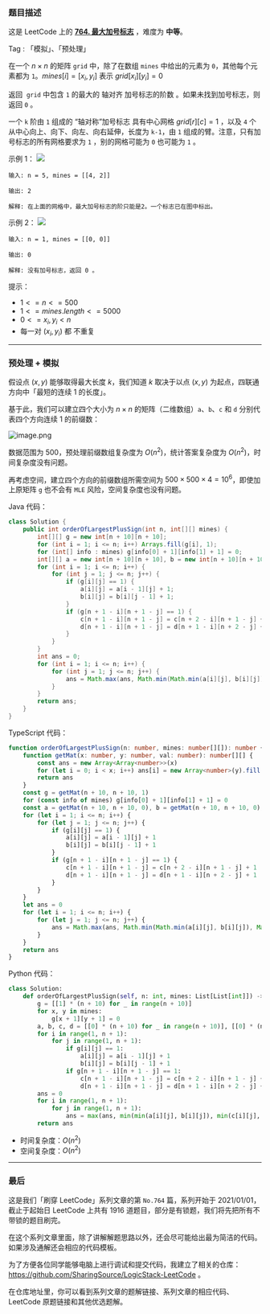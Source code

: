 ### 题目描述

这是 LeetCode 上的 **[764. 最大加号标志](https://leetcode.cn/problems/largest-plus-sign/solution/by-ac_oier-q932/)** ，难度为 **中等**。

Tag : 「模拟」、「预处理」



在一个 $n \times n$ 的矩阵 `grid` 中，除了在数组 `mines` 中给出的元素为 `0`，其他每个元素都为 `1`。$mines[i] = [x_i, y_i]$ 表示 $grid[x_i][y_i] = 0$

返回  `grid` 中包含 `1` 的最大的 轴对齐 加号标志的阶数 。如果未找到加号标志，则返回 `0` 。

一个 `k` 阶由 `1` 组成的 “轴对称”加号标志 具有中心网格 $grid[r][c] = 1$ ，以及 `4` 个从中心向上、向下、向左、向右延伸，长度为 `k-1`，由 `1` 组成的臂。注意，只有加号标志的所有网格要求为 `1` ，别的网格可能为 `0` 也可能为 `1` 。

示例 1：
![](https://assets.leetcode.com/uploads/2021/06/13/plus1-grid.jpg)
```
输入: n = 5, mines = [[4, 2]]

输出: 2

解释: 在上面的网格中，最大加号标志的阶只能是2。一个标志已在图中标出。
```
示例 2：
![](https://assets.leetcode.com/uploads/2021/06/13/plus2-grid.jpg)
```
输入: n = 1, mines = [[0, 0]]

输出: 0

解释: 没有加号标志，返回 0 。
```

提示：
* $1 <= n <= 500$
* $1 <= mines.length <= 5000$
* $0 <= x_i, y_i < n$
* 每一对 $(x_i, y_i)$ 都 不重复

---

### 预处理 + 模拟

假设点 $(x, y)$ 能够取得最大长度 $k$，我们知道 $k$ 取决于以点 $(x, y)$ 为起点，四联通方向中「最短的连续 $1$ 的长度」。

基于此，我们可以建立四个大小为 $n \times n$ 的矩阵（二维数组）`a`、`b`、`c` 和 `d` 分别代表四个方向连续 $1$ 的前缀数：

![image.png](https://pic.leetcode.cn/1667958744-jszheo-image.png)

数据范围为 $500$，预处理前缀数组复杂度为 $O(n^2)$，统计答案复杂度为 $O(n^2)$，时间复杂度没有问题。

再考虑空间，建立四个方向的前缀数组所需空间为 $500 \times 500 \times 4 = 10^6$，即使加上原矩阵 `g` 也不会有 `MLE` 风险，空间复杂度也没有问题。

Java 代码：
```Java
class Solution {
    public int orderOfLargestPlusSign(int n, int[][] mines) {
        int[][] g = new int[n + 10][n + 10];
        for (int i = 1; i <= n; i++) Arrays.fill(g[i], 1);
        for (int[] info : mines) g[info[0] + 1][info[1] + 1] = 0;
        int[][] a = new int[n + 10][n + 10], b = new int[n + 10][n + 10], c = new int[n + 10][n + 10], d = new int[n + 10][n + 10];
        for (int i = 1; i <= n; i++) {
            for (int j = 1; j <= n; j++) {
                if (g[i][j] == 1) {
                    a[i][j] = a[i - 1][j] + 1;
                    b[i][j] = b[i][j - 1] + 1;
                }
                if (g[n + 1 - i][n + 1 - j] == 1) {
                    c[n + 1 - i][n + 1 - j] = c[n + 2 - i][n + 1 - j] + 1;
                    d[n + 1 - i][n + 1 - j] = d[n + 1 - i][n + 2 - j] + 1;
                }
            }
        }
        int ans = 0;
        for (int i = 1; i <= n; i++) {
            for (int j = 1; j <= n; j++) {
                ans = Math.max(ans, Math.min(Math.min(a[i][j], b[i][j]), Math.min(c[i][j], d[i][j])));
            }
        }
        return ans;
    }
}
```
TypeScript 代码：
```TypeScript
function orderOfLargestPlusSign(n: number, mines: number[][]): number {
    function getMat(x: number, y: number, val: number): number[][] {
        const ans = new Array<Array<number>>(x)
        for (let i = 0; i < x; i++) ans[i] = new Array<number>(y).fill(val)
        return ans
    }
    const g = getMat(n + 10, n + 10, 1)
    for (const info of mines) g[info[0] + 1][info[1] + 1] = 0
    const a = getMat(n + 10, n + 10, 0), b = getMat(n + 10, n + 10, 0), c = getMat(n + 10, n + 10, 0), d = getMat(n + 10, n + 10, 0)
    for (let i = 1; i <= n; i++) {
        for (let j = 1; j <= n; j++) {
            if (g[i][j] == 1) {
                a[i][j] = a[i - 1][j] + 1
                b[i][j] = b[i][j - 1] + 1
            }
            if (g[n + 1 - i][n + 1 - j] == 1) {
                c[n + 1 - i][n + 1 - j] = c[n + 2 - i][n + 1 - j] + 1
                d[n + 1 - i][n + 1 - j] = d[n + 1 - i][n + 2 - j] + 1
            }
        }
    }
    let ans = 0
    for (let i = 1; i <= n; i++) {
        for (let j = 1; j <= n; j++) {
            ans = Math.max(ans, Math.min(Math.min(a[i][j], b[i][j]), Math.min(c[i][j], d[i][j])))
        }
    }
    return ans
}
```
Python 代码：
```Python
class Solution:
    def orderOfLargestPlusSign(self, n: int, mines: List[List[int]]) -> int:
        g = [[1] * (n + 10) for _ in range(n + 10)]
        for x, y in mines:
            g[x + 1][y + 1] = 0
        a, b, c, d = [[0] * (n + 10) for _ in range(n + 10)], [[0] * (n + 10) for _ in range(n + 10)], [[0] * (n + 10) for _ in range(n + 10)], [[0] * (n + 10) for _ in range(n + 10)]
        for i in range(1, n + 1):
            for j in range(1, n + 1):
                if g[i][j] == 1:
                    a[i][j] = a[i - 1][j] + 1
                    b[i][j] = b[i][j - 1] + 1
                if g[n + 1 - i][n + 1 - j] == 1:
                    c[n + 1 - i][n + 1 - j] = c[n + 2 - i][n + 1 - j] + 1
                    d[n + 1 - i][n + 1 - j] = d[n + 1 - i][n + 2 - j] + 1
        ans = 0
        for i in range(1, n + 1):
            for j in range(1, n + 1):
                ans = max(ans, min(min(a[i][j], b[i][j]), min(c[i][j], d[i][j])))
        return ans
```
* 时间复杂度：$O(n^2)$
* 空间复杂度：$O(n^2)$

---

### 最后

这是我们「刷穿 LeetCode」系列文章的第 `No.764` 篇，系列开始于 2021/01/01，截止于起始日 LeetCode 上共有 1916 道题目，部分是有锁题，我们将先把所有不带锁的题目刷完。

在这个系列文章里面，除了讲解解题思路以外，还会尽可能给出最为简洁的代码。如果涉及通解还会相应的代码模板。

为了方便各位同学能够电脑上进行调试和提交代码，我建立了相关的仓库：https://github.com/SharingSource/LogicStack-LeetCode 。

在仓库地址里，你可以看到系列文章的题解链接、系列文章的相应代码、LeetCode 原题链接和其他优选题解。

